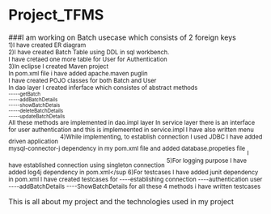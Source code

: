 # Project_TFMS
###I am working on Batch usecase which consists of 2 foreign keys<br>
<sup>1)I have created ER diagram</sup><br>
<sup>2)I have created Batch Table using DDL in sql workbench.</sup><br>
<sub>I have cretaed one more table for User for Authentication</sub><br>
<sup>3)In eclipse I created Maven project</sup><br>
<sub>In pom.xml file i have added apache.maven puglin<br>
I have created POJO classes for both Batch and User<br>
In dao layer I created inferface which consistes of abstract methods<br>
<sub>-----getBatch<br>
-----addBatchDetails<br>
-----showBatchDetais<br>
-----deleteBatchDetails<br>
-----updateBatchDetails</sub><br>
All these methods are implemented in dao.impl layer
In service layer there is an interface for user authentication
and this is implemeented in service.impl
I have also written menu driven application</sub>
<sup>4)While implementing, to establish connection I used JDBC
I have added mysql-connector-j dependency in my pom.xml file
and added database.propeties file</sup>
<sub>I have established connection using singleton connection</sub> 
<sup>5)For logging purpose I have added log4j dependency in pom.xml</sup
6)For testcases I have added junit dependency in pom.xml
I have created testcases for
----establishing connection
----authentication user
----addBatchDetails
----ShowBatchDetails
for all these 4 methods i have written testcases

This is all about my project and the technologies used in my project
